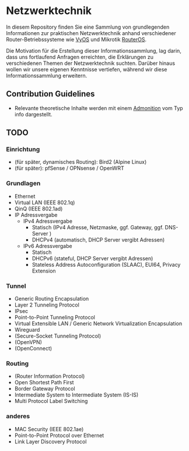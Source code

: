 # Netzwerktechnik

In diesem Repository finden Sie eine Sammlung von grundlegenden Informationen zur praktischen Netzwerktechnik anhand
verschiedener Router-Betriebssysteme wie [VyOS](https://docs.vyos.io/) und
Mikrotik [RouterOS](https://help.mikrotik.com/docs/display/ROS/RouterOS).

Die Motivation für die Erstellung dieser Informationssammlung, lag darin, dass uns fortlaufend Anfragen erreichten, die
Erklärungen zu verschiedenen Themen der Netzwerktechnik suchten. Darüber hinaus wollen wir unsere eigenen Kenntnisse
vertiefen, während wir diese Informationssammlung erweitern.

## Contribution Guidelines
- Relevante theoretische Inhalte werden mit einem [Admonition](https://squidfunk.github.io/mkdocs-material/reference/admonitions/) vom Typ info dargestellt.

## TODO
### Einrichtung
* (für später, dynamisches Routing): Bird2 (Alpine Linux)
* (für später): pfSense / OPNsense / OpenWRT

### Grundlagen
* Ethernet
* Virtual LAN (IEEE 802.1q)
* QinQ (IEEE 802.1ad)
* IP Adressvergabe
  * IPv4 Adressvergabe
    * Statisch (IPv4 Adresse, Netzmaske, ggf. Gateway, ggf. DNS-Server )
    * DHCPv4 (automatisch, DHCP Server vergibt Adressen)
  * IPv6 Adressvergabe
    * Statisch
    * DHCPv6 (stateful, DHCP Server vergibt Adressen)
    * Stateless Address Autoconfiguration (SLAAC), EUI64, Privacy Extension

### Tunnel
* Generic Routing Encapsulation
* Layer 2 Tunneling Protocol
* IPsec
* Point-to-Point Tunneling Protocol
* Virtual Extensible LAN / Generic Network Virtualization Encapsulation
* Wireguard
* (Secure-Socket Tunneling Protocol)
* (OpenVPN)
* (OpenConnect)

### Routing
* (Router Information Protocol)
* Open Shortest Path First
* Border Gateway Protocol
* Intermediate System to Intermediate System (IS-IS)
* Multi Protocol Label Switching

### anderes
* MAC Security (IEEE 802.1ae)
* Point-to-Point Protocol over Ethernet
* Link Layer Discovery Protocol

